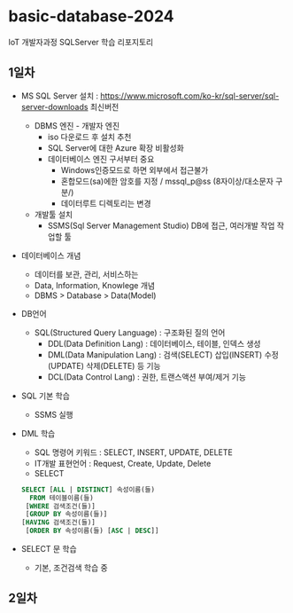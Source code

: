 # basic-database-2024
IoT 개발자과정 SQLServer 학습 리포지토리

## 1일차
- MS SQL Server 설치 : https://www.microsoft.com/ko-kr/sql-server/sql-server-downloads 최신버전
    - DBMS 엔진 - 개발자 엔진
        - iso 다운로드 후 설치 추천 
        - SQL Server에 대한 Azure 확장 비활성화
        - 데이터베이스 엔진 구서부터 중요
            - Windows인증모드로 하면 외부에서 접근불가
            - 혼합모드(sa)에한 암호를 지정 / mssql_p@ss (8자이상/대소문자 구분/)
            - 데이터루트 디렉토리는 변경
    - 개발툴 설치
        - SSMS(Sql Server Management Studio) DB에 접근, 여러개발 작업 작업할 툴
- 데이터베이스 개념
    - 데이터를 보관, 관리, 서비스하는                     
    - Data, Information, Knowlege  개념
    - DBMS > Database > Data(Model)

- DB언어
    - SQL(Structured Query Language) : 구조화된 질의 언어
        - DDL(Data Definition Lang) : 데이터베이스, 테이블, 인덱스 생성
        - DML(Data Manipulation Lang) : 검색(SELECT) 삽입(INSERT) 수정(UPDATE) 삭제(DELETE) 등 기능
        - DCL(Data Control Lang) : 권한, 트랜스액션 부여/제거 기능

- SQL 기본 학습
    - SSMS 실행

- DML 학습
    - SQL 명령어 키워드 : SELECT, INSERT, UPDATE, DELETE
    - IT개발 표현언어 : Request, Create, Update, Delete 
    - SELECT
    ```sql
    SELECT [ALL | DISTINCT] 속성이름(들)
      FROM 테이블이름(들)
     [WHERE 검색조건(들)]
     [GROUP BY 속성이름(들)]
    [HAVING 검색조건(들)]
     [ORDER BY 속성이름(들) [ASC | DESC]]

    ```
- SELECT 문 학습
    - 기본, 조건검색 학습 중


## 2일차